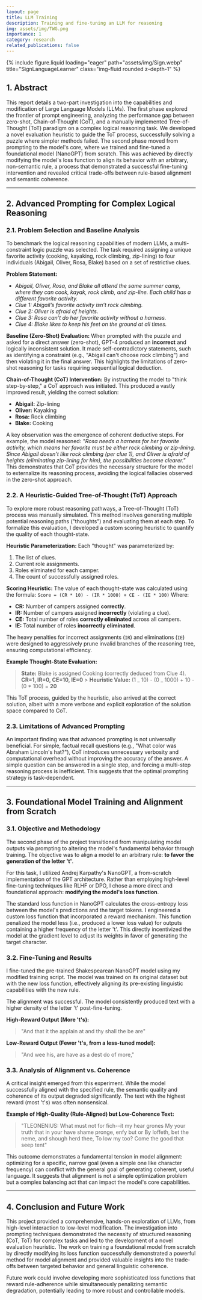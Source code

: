 ```yaml
---
layout: page
title: LLM Training
description: Training and fine-tuning an LLM for reasoning
img: assets/img/TWG.png
importance: 1
category: research
related_publications: false
---
```


{% include figure.liquid loading="eager" path="assets/img/Sign.webp" title="SignLanguageLearner" class="img-fluid rounded z-depth-1" %}

## 1. Abstract

This report details a two-part investigation into the capabilities and modification of Large Language Models (LLMs). The first phase explored the frontier of prompt engineering, analyzing the performance gap between zero-shot, Chain-of-Thought (CoT), and a manually implemented Tree-of-Thought (ToT) paradigm on a complex logical reasoning task. We developed a novel evaluation heuristic to guide the ToT process, successfully solving a puzzle where simpler methods failed. The second phase moved from prompting to the model's core, where we trained and fine-tuned a foundational model (NanoGPT) from scratch. This was achieved by directly modifying the model's loss function to align its behavior with an arbitrary, non-semantic rule, a process that demonstrated a successful fine-tuning intervention and revealed critical trade-offs between rule-based alignment and semantic coherence.

---

## 2. Advanced Prompting for Complex Logical Reasoning

### 2.1. Problem Selection and Baseline Analysis

To benchmark the logical reasoning capabilities of modern LLMs, a multi-constraint logic puzzle was selected. The task required assigning a unique favorite activity (cooking, kayaking, rock climbing, zip-lining) to four individuals (Abigail, Oliver, Rosa, Blake) based on a set of restrictive clues.

**Problem Statement:**

- _Abigail, Oliver, Rosa, and Blake all attend the same summer camp, where they can cook, kayak, rock climb, and zip-line. Each child has a different favorite activity._
- _Clue 1: Abigail’s favorite activity isn’t rock climbing._
- _Clue 2: Oliver is afraid of heights._
- _Clue 3: Rosa can’t do her favorite activity without a harness._
- _Clue 4: Blake likes to keep his feet on the ground at all times._

**Baseline (Zero-Shot) Evaluation:**
When prompted with the puzzle and asked for a direct answer (zero-shot), GPT-4 produced an **incorrect** and logically inconsistent solution. It made self-contradictory statements, such as identifying a constraint (e.g., "Abigail can't choose rock climbing") and then violating it in the final answer. This highlights the limitations of zero-shot reasoning for tasks requiring sequential logical deduction.

**Chain-of-Thought (CoT) Intervention:**
By instructing the model to "think step-by-step," a CoT approach was initiated. This produced a vastly improved result, yielding the correct solution:

- **Abigail:** Zip-lining
- **Oliver:** Kayaking
- **Rosa:** Rock climbing
- **Blake:** Cooking

A key observation was the emergence of coherent deductive steps. For example, the model reasoned: _"Rosa needs a harness for her favorite activity, which means her favorite must be either rock climbing or zip-lining. Since Abigail doesn’t like rock climbing (per clue 1), and Oliver is afraid of heights (eliminating zip-lining for him), the possibilities become clearer."_ This demonstrates that CoT provides the necessary structure for the model to externalize its reasoning process, avoiding the logical fallacies observed in the zero-shot approach.

### 2.2. A Heuristic-Guided Tree-of-Thought (ToT) Approach

To explore more robust reasoning pathways, a Tree-of-Thought (ToT) process was manually simulated. This method involves generating multiple potential reasoning paths ("thoughts") and evaluating them at each step. To formalize this evaluation, I developed a custom scoring heuristic to quantify the quality of each thought-state.

**Heuristic Parameterization:**
Each "thought" was parameterized by:

1.  The list of clues.
2.  Current role assignments.
3.  Roles eliminated for each camper.
4.  The count of successfully assigned roles.

**Scoring Heuristic:**
The value of each thought-state was calculated using the formula:
`Score = (CR * 10) - (IR * 1000) + CE - (IE * 100)`
Where:

- **CR:** Number of campers assigned **correctly**.
- **IR:** Number of campers assigned **incorrectly** (violating a clue).
- **CE:** Total number of roles **correctly eliminated** across all campers.
- **IE:** Total number of roles **incorrectly eliminated**.

The heavy penalties for incorrect assignments (`IR`) and eliminations (`IE`) were designed to aggressively prune invalid branches of the reasoning tree, ensuring computational efficiency.

**Example Thought-State Evaluation:**

> **State:** Blake is assigned Cooking (correctly deduced from Clue 4).
> **CR=1, IR=0, CE=10, IE=0** > **Heuristic Value:** (1 _ 10) - (0 _ 1000) + 10 - (0 \* 100) = **20**

This ToT process, guided by the heuristic, also arrived at the correct solution, albeit with a more verbose and explicit exploration of the solution space compared to CoT.

### 2.3. Limitations of Advanced Prompting

An important finding was that advanced prompting is not universally beneficial. For simple, factual recall questions (e.g., "What color was Abraham Lincoln's hat?"), CoT introduces unnecessary verbosity and computational overhead without improving the accuracy of the answer. A simple question can be answered in a single step, and forcing a multi-step reasoning process is inefficient. This suggests that the optimal prompting strategy is task-dependent.

---

## 3. Foundational Model Training and Alignment from Scratch

### 3.1. Objective and Methodology

The second phase of the project transitioned from manipulating model outputs via prompting to altering the model's fundamental behavior through training. The objective was to align a model to an arbitrary rule: **to favor the generation of the letter 't'**.

For this task, I utilized Andrej Karpathy's NanoGPT, a from-scratch implementation of the GPT architecture. Rather than employing high-level fine-tuning techniques like RLHF or DPO, I chose a more direct and foundational approach: **modifying the model's loss function**.

The standard loss function in NanoGPT calculates the cross-entropy loss between the model's predictions and the target tokens. I engineered a custom loss function that incorporated a reward mechanism. This function penalized the model less (i.e., produced a lower loss value) for outputs containing a higher frequency of the letter 't'. This directly incentivized the model at the gradient level to adjust its weights in favor of generating the target character.

### 3.2. Fine-Tuning and Results

I fine-tuned the pre-trained Shakespearean NanoGPT model using my modified training script. The model was trained on its original dataset but with the new loss function, effectively aligning its pre-existing linguistic capabilities with the new rule.

The alignment was successful. The model consistently produced text with a higher density of the letter 't' post-fine-tuning.

**High-Reward Output (More 't's):**

> "And that it the applain at and thy shall the be are"

**Low-Reward Output (Fewer 't's, from a less-tuned model):**

> "And wee his, are have as a dest do of more,"

### 3.3. Analysis of Alignment vs. Coherence

A critical insight emerged from this experiment. While the model successfully aligned with the specified rule, the semantic quality and coherence of its output degraded significantly. The text with the highest reward (most 't's) was often nonsensical.

**Example of High-Quality (Rule-Aligned) but Low-Coherence Text:**

> "TLEONENIUS:
> What must not for fich--it my hear grones
> My your truth that in your have shame pronge,
> enfy but or
> By loffeth, bet the neme, and shough herd thee,
> To low my too? Come the good that seep tent"

This outcome demonstrates a fundamental tension in model alignment: optimizing for a specific, narrow goal (even a simple one like character frequency) can conflict with the general goal of generating coherent, useful language. It suggests that alignment is not a simple optimization problem but a complex balancing act that can impact the model's core capabilities.

---

## 4. Conclusion and Future Work

This project provided a comprehensive, hands-on exploration of LLMs, from high-level interaction to low-level modification. The investigation into prompting techniques demonstrated the necessity of structured reasoning (CoT, ToT) for complex tasks and led to the development of a novel evaluation heuristic. The work on training a foundational model from scratch by directly modifying its loss function successfully demonstrated a powerful method for model alignment and provided valuable insights into the trade-offs between targeted behavior and general linguistic coherence.

Future work could involve developing more sophisticated loss functions that reward rule-adherence while simultaneously penalizing semantic degradation, potentially leading to more robust and controllable models.
